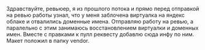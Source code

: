 Здравствуйте, ревьюер, я из прошлого потока и прямо перед отправкой на ревью работы узнал, что у меня заблочена виртуалка на яндекс облаке и отвалились доменные имена.
Отправляю работу на ревью, а паралельно с этим занимаюсь восстановлением виртуалки и доменных имен.
Вместе с правками к пулл реквесту добавлю сюда инфу по ним.
Макет положил в папку vendor.